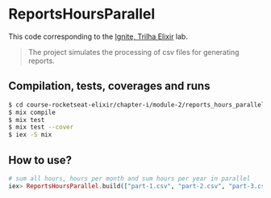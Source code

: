 # ReportsHoursParallel

This code corresponding to the [Ignite, Trilha Elixir](https://app.rocketseat.com.br/ignite/elixir/) lab.

> The project simulates the processing of csv files for generating reports.

## Compilation, tests, coverages and runs

```bash
$ cd course-rocketseat-elixir/chapter-i/module-2/reports_hours_parallel
$ mix compile
$ mix test
$ mix test --cover
$ iex -S mix
```

## How to use?

```elixir
# sum all hours, hours per month and sum hours per year in parallel
iex> ReportsHoursParallel.build(["part-1.csv", "part-2.csv", "part-3.csv"])
```
